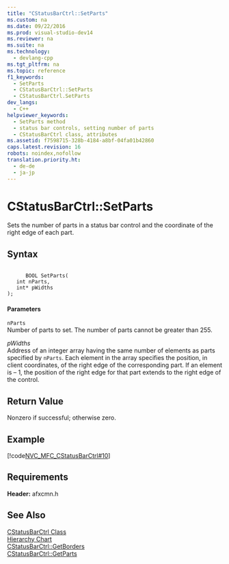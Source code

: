 ```yaml
---
title: "CStatusBarCtrl::SetParts"
ms.custom: na
ms.date: 09/22/2016
ms.prod: visual-studio-dev14
ms.reviewer: na
ms.suite: na
ms.technology: 
  - devlang-cpp
ms.tgt_pltfrm: na
ms.topic: reference
f1_keywords: 
  - SetParts
  - CStatusBarCtrl::SetParts
  - CStatusBarCtrl.SetParts
dev_langs: 
  - C++
helpviewer_keywords: 
  - SetParts method
  - status bar controls, setting number of parts
  - CStatusBarCtrl class, attributes
ms.assetid: f7598715-328b-4184-a8bf-04fa01b42860
caps.latest.revision: 16
robots: noindex,nofollow
translation.priority.ht: 
  - de-de
  - ja-jp
---
```

# CStatusBarCtrl::SetParts
Sets the number of parts in a status bar control and the coordinate of the right edge of each part.  
  
## Syntax  
  
```  
  
      BOOL SetParts(  
   int nParts,  
   int* pWidths   
);  
```  
  
#### Parameters  
 `nParts`  
 Number of parts to set. The number of parts cannot be greater than 255.  
  
 *pWidths*  
 Address of an integer array having the same number of elements as parts specified by `nParts`. Each element in the array specifies the position, in client coordinates, of the right edge of the corresponding part. If an element is – 1, the position of the right edge for that part extends to the right edge of the control.  
  
## Return Value  
 Nonzero if successful; otherwise zero.  
  
## Example  
 [!code[NVC_MFC_CStatusBarCtrl#10](../vs140/codesnippet/CPP/cstatusbarctrl--setparts_1.cpp)]
  
  
## Requirements  
 **Header:** afxcmn.h  
  
## See Also  
 [CStatusBarCtrl Class](../vs140/cstatusbarctrl-class.md)   
 [Hierarchy Chart](../vs140/hierarchy-chart.md)   
 [CStatusBarCtrl::GetBorders](../vs140/cstatusbarctrl--getborders.md)   
 [CStatusBarCtrl::GetParts](../vs140/cstatusbarctrl--getparts.md)